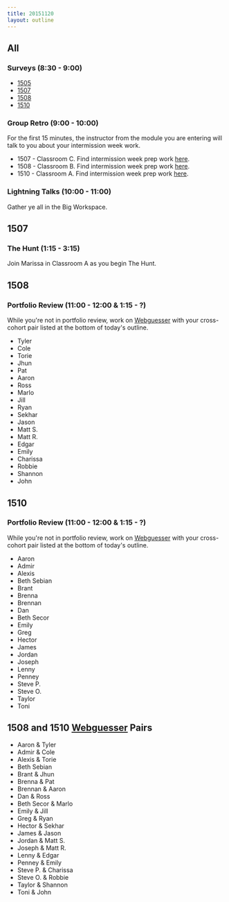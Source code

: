 ```yaml
---
title: 20151120
layout: outline
---
```


## All

### Surveys (8:30 - 9:00)

* [1505](https://docs.google.com/a/casimircreative.com/forms/d/1u0zO7iLTnJBYJER3vmbfqEIcl4STlN_juugxGDZb08s/viewform)
* [1507](https://docs.google.com/a/casimircreative.com/forms/d/10IgIUv238QXo-_6_9y5stwNYOZz81Ut4Wf2KM1OXgus/viewform)
* [1508](https://docs.google.com/a/casimircreative.com/forms/d/1RervCF6__U1nf3Dfjc7YSxvgHQ1P6ZGqauXzsUDyQV4/viewform)
* [1510](https://docs.google.com/a/casimircreative.com/forms/d/1CmBOpWJBciNWOEqUh3Prw_mhODeD0Ru-Am6jp5Yug1k/viewform)

### Group Retro (9:00 - 10:00)

For the first 15 minutes, the instructor from the module you are entering will
talk to you about your intermission week work.

* 1507 - Classroom C. Find intermission week prep work [here](https://github.com/turingschool/intermission-assignments/blob/master/prep-for-module-4.markdown).
* 1508 - Classroom B. Find intermission week prep work [here](https://github.com/turingschool/intermission-assignments/blob/master/prep-for-module-3.markdown).
* 1510 - Classroom A. Find intermission week prep work [here](https://github.com/turingschool/intermission-assignments/blob/master/prep-for-module-2.markdown).

### Lightning Talks (10:00 - 11:00)

Gather ye all in the Big Workspace.


## 1507

### The Hunt (1:15 - 3:15)

Join Marissa in Classroom A as you begin The Hunt.


## 1508

### Portfolio Review (11:00 - 12:00 & 1:15 - ?)

While you're not in portfolio review, work on [Webguesser](http://tutorials.jumpstartlab.com/projects/web_guesser.html) with your cross-cohort pair listed at the bottom of today's outline.

* Tyler
* Cole
* Torie
* Jhun
* Pat
* Aaron
* Ross
* Marlo
* Jill
* Ryan
* Sekhar
* Jason
* Matt S.
* Matt R.
* Edgar
* Emily
* Charissa
* Robbie
* Shannon
* John


## 1510

### Portfolio Review (11:00 - 12:00 & 1:15 - ?)

While you're not in portfolio review, work on [Webguesser](http://tutorials.jumpstartlab.com/projects/web_guesser.html) with your cross-cohort pair listed at the bottom of today's outline.

* Aaron
* Admir
* Alexis
* Beth Sebian
* Brant
* Brenna
* Brennan
* Dan
* Beth Secor
* Emily
* Greg
* Hector
* James
* Jordan
* Joseph
* Lenny
* Penney
* Steve P.
* Steve O.
* Taylor
* Toni

## 1508 and 1510 [Webguesser](http://tutorials.jumpstartlab.com/projects/web_guesser.html) Pairs

* Aaron & Tyler
* Admir & Cole
* Alexis & Torie
* Beth Sebian
* Brant & Jhun
* Brenna & Pat
* Brennan & Aaron
* Dan & Ross
* Beth Secor & Marlo
* Emily & Jill
* Greg & Ryan
* Hector & Sekhar
* James & Jason
* Jordan & Matt S.
* Joseph & Matt R.
* Lenny & Edgar
* Penney & Emily
* Steve P. & Charissa
* Steve O. & Robbie
* Taylor & Shannon
* Toni & John
